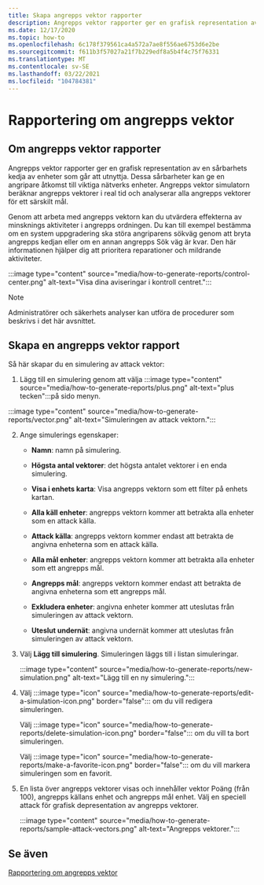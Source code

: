```yaml
---
title: Skapa angrepps vektor rapporter
description: Angrepps vektor rapporter ger en grafisk representation av en sårbarhets kedja av enheter som går att utnyttja.
ms.date: 12/17/2020
ms.topic: how-to
ms.openlocfilehash: 6c178f379561ca4a572a7ae8f556ae6753d6e2be
ms.sourcegitcommit: f611b3f57027a21f7b229edf8a5b4f4c75f76331
ms.translationtype: MT
ms.contentlocale: sv-SE
ms.lasthandoff: 03/22/2021
ms.locfileid: "104784381"
---
```

# <a name="attack-vector-reporting"></a>Rapportering om angrepps vektor

## <a name="about-attack-vector-reports"></a>Om angrepps vektor rapporter

Angrepps vektor rapporter ger en grafisk representation av en sårbarhets kedja av enheter som går att utnyttja. Dessa sårbarheter kan ge en angripare åtkomst till viktiga nätverks enheter. Angrepps vektor simulatorn beräknar angrepps vektorer i real tid och analyserar alla angrepps vektorer för ett särskilt mål.

Genom att arbeta med angrepps vektorn kan du utvärdera effekterna av minsknings aktiviteter i angrepps ordningen. Du kan till exempel bestämma om en system uppgradering ska störa angriparens sökväg genom att bryta angrepps kedjan eller om en annan angrepps Sök väg är kvar. Den här informationen hjälper dig att prioritera reparationer och mildrande aktiviteter.

:::image type="content" source="media/how-to-generate-reports/control-center.png" alt-text="Visa dina aviseringar i kontroll centret.":::

> [!NOTE]
> Administratörer och säkerhets analyser kan utföra de procedurer som beskrivs i det här avsnittet.

## <a name="create-an-attack-vector-report"></a>Skapa en angrepps vektor rapport

Så här skapar du en simulering av attack vektor:

1. Lägg till en simulering genom att välja :::image type="content" source="media/how-to-generate-reports/plus.png" alt-text="plus tecken":::på sido menyn.

 :::image type="content" source="media/how-to-generate-reports/vector.png" alt-text="Simuleringen av attack vektorn.":::

2. Ange simulerings egenskaper:

   - **Namn**: namn på simulering.

   - **Högsta antal vektorer**: det högsta antalet vektorer i en enda simulering.

   - **Visa i enhets karta**: Visa angrepps vektorn som ett filter på enhets kartan.

   - **Alla käll enheter**: angrepps vektorn kommer att betrakta alla enheter som en attack källa.

   - **Attack källa**: angrepps vektorn kommer endast att betrakta de angivna enheterna som en attack källa.

   - **Alla mål enheter**: angrepps vektorn kommer att betrakta alla enheter som ett angrepps mål.

   - **Angrepps mål**: angrepps vektorn kommer endast att betrakta de angivna enheterna som ett angrepps mål.

   - **Exkludera enheter**: angivna enheter kommer att uteslutas från simuleringen av attack vektorn.

   - **Uteslut undernät**: angivna undernät kommer att uteslutas från simuleringen av attack vektorn.

3. Välj **Lägg till simulering**. Simuleringen läggs till i listan simuleringar.

   :::image type="content" source="media/how-to-generate-reports/new-simulation.png" alt-text="Lägg till en ny simulering.":::

4. Välj :::image type="icon" source="media/how-to-generate-reports/edit-a-simulation-icon.png" border="false"::: om du vill redigera simuleringen.

   Välj :::image type="icon" source="media/how-to-generate-reports/delete-simulation-icon.png" border="false"::: om du vill ta bort simuleringen.

   Välj :::image type="icon" source="media/how-to-generate-reports/make-a-favorite-icon.png" border="false"::: om du vill markera simuleringen som en favorit.

5. En lista över angrepps vektorer visas och innehåller vektor Poäng (från 100), angrepps källans enhet och angrepps mål enhet. Välj en speciell attack för grafisk depresentation av angrepps vektorer.

   :::image type="content" source="media/how-to-generate-reports/sample-attack-vectors.png" alt-text="Angrepps vektorer.":::

## <a name="see-also"></a>Se även

[Rapportering om angrepps vektor](how-to-create-attack-vector-reports.md)


